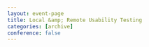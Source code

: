 ```yaml
---
layout: event-page
title: Local &amp; Remote Usability Testing
categories: [archive]
conference: false
---
```




